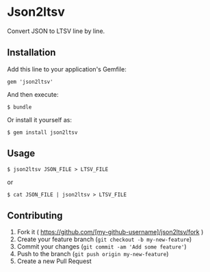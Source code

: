 # Json2ltsv

Convert JSON to LTSV line by line.

## Installation

Add this line to your application's Gemfile:

    gem 'json2ltsv'

And then execute:

    $ bundle

Or install it yourself as:

    $ gem install json2ltsv

## Usage

```
$ json2ltsv JSON_FILE > LTSV_FILE
```

or

```
$ cat JSON_FILE | json2ltsv > LTSV_FILE
```

## Contributing

1. Fork it ( https://github.com/[my-github-username]/json2ltsv/fork )
2. Create your feature branch (`git checkout -b my-new-feature`)
3. Commit your changes (`git commit -am 'Add some feature'`)
4. Push to the branch (`git push origin my-new-feature`)
5. Create a new Pull Request
